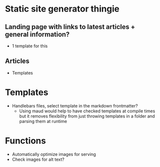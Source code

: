 # Static site generator thingie
## Landing page with links to latest articles + general information?
- 1 template for this
## Articles
- Templates

# Templates
- Handlebars files, select template in the markdown frontmatter?
    - Using maud would help to have checked templates at compile times but it removes flexibility from just throwing templates in a folder and parsing them at runtime

# Functions

- Automatically optimize images for serving
- Check images for alt text?